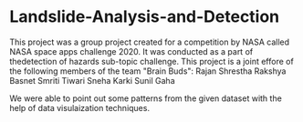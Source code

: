 # Landslide-Analysis-and-Detection
This project was a group project created for a competition by NASA called NASA space apps challenge 2020. It was conducted as a part of thedetection of hazards sub-topic challenge. This project is a joint effore of the following members of the team "Brain Buds":
Rajan Shrestha
Rakshya Basnet
Smriti Tiwari
Sneha Karki
Sunil Gaha
 
We were able to point out some patterns from the given dataset with the help of data visulaization techniques.
